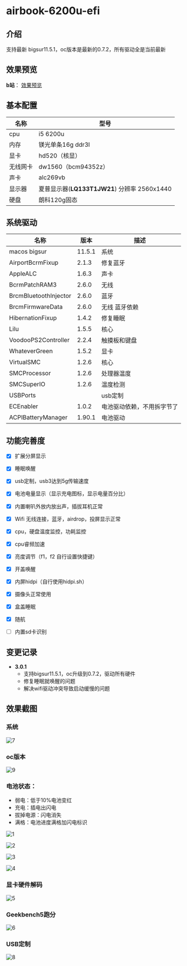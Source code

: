 

# airbook-6200u-efi

## 介绍
支持最新 bigsur11.5.1，oc版本是最新的0.7.2，所有驱动全是当前最新

## 效果预览

**b站**：  [效果预览](https://www.bilibili.com/video/BV183411r77B)

## 基本配置

| 名称     | 型号                                         |
| -------- | -------------------------------------------- |
| cpu      | i5 6200u                                     |
| 内存     | 镁光单条16g ddr3l                            |
| 显卡     | hd520（核显）                                |
| 无线网卡 | dw1560（bcm94352z）                          |
| 声卡     | alc269vb                                     |
| 显示器   | 夏普显示器(**LQ133T1JW21**) 分辨率 2560x1440 |
| 硬盘     | 朗科120g固态                                 |

## 系统驱动

| 名称                  | 版本   | 描述                       |
| --------------------- | ------ | -------------------------- |
| macos bigsur          | 11.5.1 | 系统                       |
| AirportBcrmFixup      | 2.1.3  | 修复蓝牙                   |
| AppleALC              | 1.6.3  | 声卡                       |
| BcrmPatchRAM3         | 2.6.0  | 无线                       |
| BrcmBluetoothInjector | 2.6.0  | 蓝牙                       |
| BrcmFirmwareData      | 2.6.0  | 无线 蓝牙依赖              |
| HibernationFixup      | 1.4.2  | 修复睡眠                   |
| Lilu                  | 1.5.5  | 核心                       |
| VoodooPS2Controller   | 2.2.4  | 触摸板和键盘               |
| WhateverGreen         | 1.5.2  | 显卡                       |
| VirtualSMC            | 1.2.6  | 核心                       |
| SMCProcessor          | 1.2.6  | 处理器温度                 |
| SMCSuperIO            | 1.2.6  | 温度检测                   |
| USBPorts              |        | usb定制                    |
| ECEnabler             | 1.0.2  | 电池驱动依赖，不用拆字节了 |
| ACPIBatteryManager    | 1.90.1 | 电池驱动                   |

## 功能完善度

- [x] 扩展分屏显示
- [x] 睡眠唤醒
- [x] usb定制，usb3达到5g传输速度
- [x] 电池电量显示（显示充电图标，显示电量百分比）
- [x] 内置喇叭外放内放出声，插拔耳机正常
- [x] Wifi 无线连接，蓝牙，airdrop，投屏显示正常
- [x] cpu，硬盘温度监控，功耗监控
- [x] cpu睿频加速
- [x] 亮度调节（f1，f2  自行设置快捷键）
- [x] 开盖唤醒
- [x] 内屏hidpi（自行使用hidpi.sh）
- [x] 摄像头正常使用
- [x] 盒盖睡眠
- [x] 随航
- [ ] 内置sd卡识别



## 变更记录

- **3.0.1**
  - 支持bigsur11.5.1，oc升级到0.7.2，驱动所有硬件
  - 修复睡眠就唤醒的问题
  - 解决wifi驱动冲突导致启动缓慢的问题

## 效果截图

### 系统

![7](./assets/7.jpg)

### oc版本

![9](./assets/9.jpg)

### 电池状态：

- 弱电：低于10%电池变红
- 充电：插电出闪电
- 拔掉电源：闪电消失
- 满格：电池进度满格加闪电标识

![1](./assets/1.jpg)

![2](./assets/2.jpg)

![3](./assets/3.jpg)

![4](./assets/4.jpg)



### 显卡硬件解码

![5](./assets/5.jpg)

### Geekbench5跑分

![6](./assets/6.jpg)

### USB定制

![8](./assets/8.jpg)
